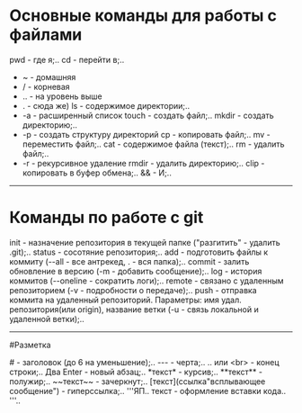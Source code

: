 
# Основные команды для работы с файлами
pwd - где я;..
cd - перейти в;.. 
* ~ - домашняя
* / - корневая
* .. - на уровень выше 
* . - сюда же)
ls - содержимое директории;..
* -а - расширенный список
touch - создать файл;..
mkdir - создать директорию;.. 
* -р - создать структуру директорий
cp - копировать файл;..
mv - переместить файл;..
cat - содержимое файла (текст);..
rm - удалить файл;..
* -r - рекурсивное удаление
rmdir - удалить директорию;..
clip - копировать в буфер обмена;..
&& - И;..

---

# Команды по работе с git

init - назначение репозитория в текущей папке ("разгитить" - удалить .git);..
status - сосотяние репозитория;..
add - подготовить файлы к коммиту (--all - все антрекед, . - вся папка);..
commit - залить обновление в версию (-m - добавить сообщение);..
log - история коммитов (--oneline - сократить логи);..
remote - связано с удаленным репозиторием (-v - подробности о передаче);..
push - отправка коммита на удаленный репозиторий. Параметры: имя удал. репозитория(или origin),
название ветки (-u - связь локальной и удаленной ветки);..

---

#Разметка

\# - заголовок (до 6 на уменьшение);..
\-\-\- - черта;..
\.\. или \<br\> - конец строки;..
Два Enter - новый абзац;..
\*текст\* - курсив;..
\*\*текст\*\* - полужир;..
\~\~текст\~\~ - зачеркнут;..
\[текст\]\(ссылка"всплывающее сообщение") - гиперссылка;..
\'\'\'ЯП..
текст - оформление вставки кода..
\'\'\'..